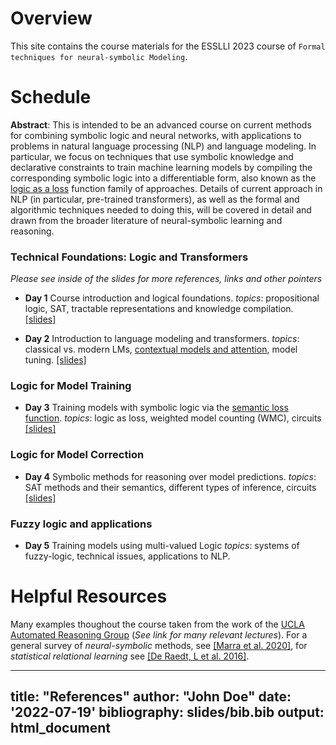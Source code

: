 Overview
==========
This site contains the course materials for  the ESSLLI 2023 course of `Formal techniques for neural-symbolic Modeling`. 

Schedule
==========

**Abstract**: This is intended to be an advanced course on current methods for combining symbolic logic and neural networks, with applications to problems in natural language processing (NLP) and language modeling. In particular, we focus on techniques that use symbolic knowledge and declarative constraints to train machine learning models by compiling the corresponding symbolic logic into a differentiable form, also known as the [logic as a loss](https://arxiv.org/abs/2108.11451) function family of approaches. Details of current approach in NLP (in particular, pre-trained transformers), as well as the formal and algorithmic techniques needed to doing this, will be covered in detail and drawn from the broader literature of neural-symbolic learning and reasoning.

### Technical Foundations: Logic and Transformers

*Please see inside of the slides for more references, links and other pointers* 

- **Day 1** Course introduction and logical foundations. *topics*: propositional logic, SAT, tractable representations and knowledge compilation. [[slides]](https://github.com/yakazimir/esslli_neural_symbolic/blob/main/slides/lecture1.pdf)

- **Day 2** Introduction to language modeling and transformers. *topics*: classical vs. modern LMs, [contextual models and attention](https://peterbloem.nl/blog/transformers), model tuning. [[slides]](https://github.com/yakazimir/esslli_neural_symbolic/blob/main/slides/lecture2.pdf)

### Logic for Model Training

- **Day 3** Training models with symbolic logic via the [semantic loss function](https://proceedings.mlr.press/v80/xu18h.html). *topics*: logic as loss, weighted model counting (WMC), circuits [[slides]](https://github.com/yakazimir/esslli_neural_symbolic/blob/main/slides/lecture3.pdf)

### Logic for Model Correction

- **Day 4**  Symbolic methods for reasoning over model predictions. *topics*: SAT methods and their semantics, different types of inference, circuits [[slides]](https://github.com/yakazimir/esslli_neural_symbolic/blob/main/slides/lecture4.pdf)

### Fuzzy logic and applications

- **Day 5** Training models using multi-valued Logic *topics*: systems of fuzzy-logic, technical issues, applications to NLP.

Helpful Resources 
==========

Many examples thoughout the course taken from the work of the [UCLA Automated Reasoning Group](https://www.youtube.com/@UCLA.Reasoning) (*See link for many relevant lectures*). For a general survey of *neural-symbolic* methods, see [[Marra et al. 2020]](https://arxiv.org/abs/2108.11451), for *statistical relational learning* see [[De Raedt, L et al. 2016]](https://link.springer.com/book/10.1007/978-3-031-01574-8).

---
title: "References"
author: "John Doe"
date: '2022-07-19'
bibliography: slides/bib.bib
output: html_document
---
